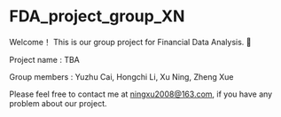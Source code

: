 # FDA_project_group_XN

Welcome！ This is our group project for Financial Data Analysis. 📖

Project name : TBA

Group members : Yuzhu Cai, Hongchi Li, Xu Ning, Zheng Xue

Please feel free to contact me at ningxu2008@163.com, if you have any problem about our project.
